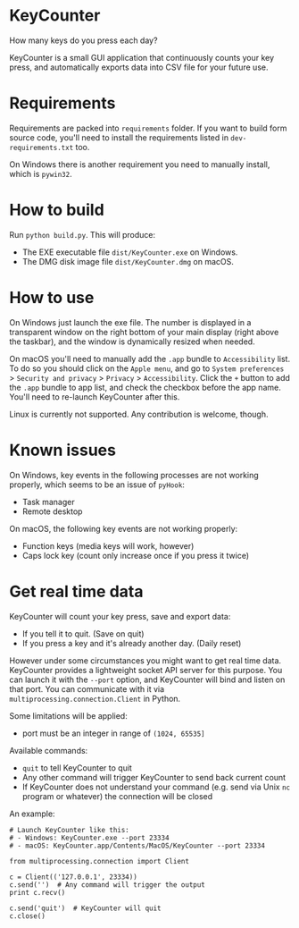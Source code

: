 # KeyCounter

How many keys do you press each day?

KeyCounter is a small GUI application that continuously counts your key press,
and automatically exports data into CSV file for your future use.

# Requirements

Requirements are packed into `requirements` folder. If you want to build form
source code, you'll need to install the requirements listed in
`dev-requirements.txt` too.

On Windows there is another requirement you need to manually install, which is
`pywin32`.

# How to build

Run `python build.py`. This will produce:

- The EXE executable file `dist/KeyCounter.exe` on Windows.
- The DMG disk image file `dist/KeyCounter.dmg` on macOS.

# How to use

On Windows just launch the exe file. The number is displayed in a transparent
window on the right bottom of your main display (right above the taskbar), and
the window is dynamically resized when needed.

On macOS you'll need to manually add the `.app` bundle to `Accessibility` list.
To do so you should click on the `Apple menu`, and go to `System preferences` >
 `Security and privacy` > `Privacy` > `Accessibility`. Click the `+` button to
add the `.app` bundle to app list, and check the checkbox before the app name.
You'll need to re-launch KeyCounter after this.

Linux is currently not supported. Any contribution is welcome, though.

# Known issues

On Windows, key events in the following processes are not working properly,
which seems to be an issue of `pyHook`:

- Task manager
- Remote desktop

On macOS, the following key events are not working properly:

- Function keys (media keys will work, however)
- Caps lock key (count only increase once if you press it twice)

# Get real time data

KeyCounter will count your key press, save and export data:

- If you tell it to quit. (Save on quit)
- If you press a key and it's already another day. (Daily reset)

However under some circumstances you might want to get real time data. KeyCounter
provides a lightweight socket API server for this purpose. You can launch it
with the `--port` option, and KeyCounter will bind and listen on that port. You
can communicate with it via `multiprocessing.connection.Client` in Python.

Some limitations will be applied:

- port must be an integer in range of `(1024, 65535]`

Available commands:

- `quit` to tell KeyCounter to quit
- Any other command will trigger KeyCounter to send back current count
- If KeyCounter does not understand your command (e.g. send via Unix `nc`
  program or whatever) the connection will be closed

An example:

```
# Launch KeyCounter like this:
# - Windows: KeyCounter.exe --port 23334
# - macOS: KeyCounter.app/Contents/MacOS/KeyCounter --port 23334

from multiprocessing.connection import Client

c = Client(('127.0.0.1', 23334))
c.send('')  # Any command will trigger the output
print c.recv()

c.send('quit')  # KeyCounter will quit
c.close()
```
